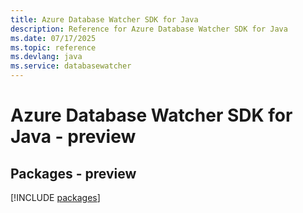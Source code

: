 ```yaml
---
title: Azure Database Watcher SDK for Java
description: Reference for Azure Database Watcher SDK for Java
ms.date: 07/17/2025
ms.topic: reference
ms.devlang: java
ms.service: databasewatcher
---
```

# Azure Database Watcher SDK for Java - preview
## Packages - preview
[!INCLUDE [packages](database-watcher-index.md)]